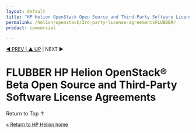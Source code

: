```yaml
---
layout: default
title: "HP Helion OpenStack Open Source and Third-Party Software License Agreements"
permalink: /helion/openstack/3rd-party-license-agreementsFLUBBER/
product: commercial

---
```


<script> 

function PageRefresh { 
onLoad="window.refresh"
}

PageRefresh();

</script>


<p style="font-size: small;"> <a href="/helion/openstack/">&#9664; PREV | <a href="/helion/openstack/">&#9650; UP</a> | NEXT &#9654; </p>

# FLUBBER HP Helion OpenStack&reg; Beta Open Source and Third-Party Software License Agreements
 

<a href="#top" style="padding:14px 0px 14px 0px; text-decoration: none;"> Return to Top &#8593; </a>

<p style="font-size: small;"> <a href="/helion/"> &#171; Return to HP Helion  home </a> </p>



